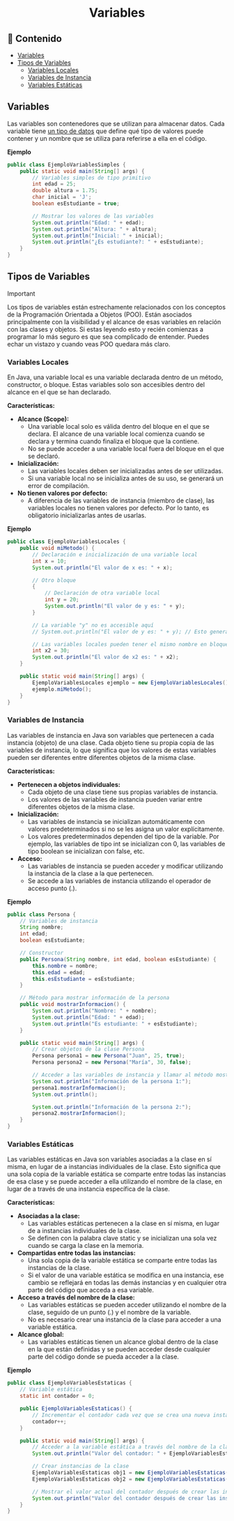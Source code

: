 <h1 align="center">Variables</h1>

<h2>📑 Contenido</h2>

- [Variables](#variables)
- [Tipos de Variables](#tipos-de-variables)
  - [Variables Locales](#variables-locales)
  - [Variables de Instancia](#variables-de-instancia)
  - [Variables Estáticas](#variables-estáticas)

## Variables

Las variables son contenedores que se utilizan para almacenar datos. Cada variable tiene [un tipo de datos]() que define qué tipo de valores puede contener y un nombre que se utiliza para referirse a ella en el código.

**Ejemplo**

```java
public class EjemploVariablesSimples {
    public static void main(String[] args) {
        // Variables simples de tipo primitivo
        int edad = 25;
        double altura = 1.75;
        char inicial = 'J';
        boolean esEstudiante = true;

        // Mostrar los valores de las variables
        System.out.println("Edad: " + edad);
        System.out.println("Altura: " + altura);
        System.out.println("Inicial: " + inicial);
        System.out.println("¿Es estudiante?: " + esEstudiante);
    }
}
```

## Tipos de Variables

> [!IMPORTANT]
>
> Los tipos de variables están estrechamente relacionados con los conceptos de la Programación Orientada a Objetos (POO). Están asociados principalmente con la visibilidad y el alcance de esas variables en relación con las clases y objetos. Si estas leyendo esto y recién comienzas a programar lo más seguro es que sea complicado de entender. Puedes echar un vistazo y cuando veas POO quedara más claro.

### Variables Locales

En Java, una variable local es una variable declarada dentro de un método, constructor, o bloque. Estas variables solo son accesibles dentro del alcance en el que se han declarado.

**Características:**

- **Alcance (Scope):**
  - Una variable local solo es válida dentro del bloque en el que se declara. El alcance de una variable local comienza cuando se declara y termina cuando finaliza el bloque que la contiene.
  - No se puede acceder a una variable local fuera del bloque en el que se declaró.
- **Inicialización:**
  - Las variables locales deben ser inicializadas antes de ser utilizadas.
  - Si una variable local no se inicializa antes de su uso, se generará un error de compilación.
- **No tienen valores por defecto:**
  - A diferencia de las variables de instancia (miembro de clase), las variables locales no tienen valores por defecto. Por lo tanto, es obligatorio inicializarlas antes de usarlas.

**Ejemplo**

```java
public class EjemploVariablesLocales {
    public void miMetodo() {
        // Declaración e inicialización de una variable local
        int x = 10;
        System.out.println("El valor de x es: " + x);

        // Otro bloque
        {
            // Declaración de otra variable local
            int y = 20;
            System.out.println("El valor de y es: " + y);
        }

        // La variable "y" no es accesible aquí
        // System.out.println("El valor de y es: " + y); // Esto generaría un error de compilación

        // Las variables locales pueden tener el mismo nombre en bloques diferentes
        int x2 = 30;
        System.out.println("El valor de x2 es: " + x2);
    }

    public static void main(String[] args) {
        EjemploVariablesLocales ejemplo = new EjemploVariablesLocales();
        ejemplo.miMetodo();
    }
}

```

### Variables de Instancia

Las variables de instancia en Java son variables que pertenecen a cada instancia (objeto) de una clase. Cada objeto tiene su propia copia de las variables de instancia, lo que significa que los valores de estas variables pueden ser diferentes entre diferentes objetos de la misma clase.

**Características:**

- **Pertenecen a objetos individuales:**
  - Cada objeto de una clase tiene sus propias variables de instancia.
  - Los valores de las variables de instancia pueden variar entre diferentes objetos de la misma clase.
- **Inicialización:**
  - Las variables de instancia se inicializan automáticamente con valores predeterminados si no se les asigna un valor explícitamente.
  - Los valores predeterminados dependen del tipo de la variable. Por ejemplo, las variables de tipo int se inicializan con 0, las variables de tipo boolean se inicializan con false, etc.
- **Acceso:**
  - Las variables de instancia se pueden acceder y modificar utilizando la instancia de la clase a la que pertenecen.
  - Se accede a las variables de instancia utilizando el operador de acceso punto (.).

**Ejemplo**

```java
public class Persona {
    // Variables de instancia
    String nombre;
    int edad;
    boolean esEstudiante;

    // Constructor
    public Persona(String nombre, int edad, boolean esEstudiante) {
        this.nombre = nombre;
        this.edad = edad;
        this.esEstudiante = esEstudiante;
    }

    // Método para mostrar información de la persona
    public void mostrarInformacion() {
        System.out.println("Nombre: " + nombre);
        System.out.println("Edad: " + edad);
        System.out.println("Es estudiante: " + esEstudiante);
    }

    public static void main(String[] args) {
        // Crear objetos de la clase Persona
        Persona persona1 = new Persona("Juan", 25, true);
        Persona persona2 = new Persona("María", 30, false);

        // Acceder a las variables de instancia y llamar al método mostrarInformacion()
        System.out.println("Información de la persona 1:");
        persona1.mostrarInformacion();
        System.out.println();

        System.out.println("Información de la persona 2:");
        persona2.mostrarInformacion();
    }
}

```

### Variables Estáticas

Las variables estáticas en Java son variables asociadas a la clase en sí misma, en lugar de a instancias individuales de la clase. Esto significa que una sola copia de la variable estática se comparte entre todas las instancias de esa clase y se puede acceder a ella utilizando el nombre de la clase, en lugar de a través de una instancia específica de la clase.

**Características:**

- **Asociadas a la clase:**
  - Las variables estáticas pertenecen a la clase en sí misma, en lugar de a instancias individuales de la clase.
  - Se definen con la palabra clave static y se inicializan una sola vez cuando se carga la clase en la memoria.
- **Compartidas entre todas las instancias:**
  - Una sola copia de la variable estática se comparte entre todas las instancias de la clase.
  - Si el valor de una variable estática se modifica en una instancia, ese cambio se reflejará en todas las demás instancias y en cualquier otra parte del código que acceda a esa variable.
- **Acceso a través del nombre de la clase:**
  - Las variables estáticas se pueden acceder utilizando el nombre de la clase, seguido de un punto (.) y el nombre de la variable.
  - No es necesario crear una instancia de la clase para acceder a una variable estática.
- **Alcance global:**
  - Las variables estáticas tienen un alcance global dentro de la clase en la que están definidas y se pueden acceder desde cualquier parte del código donde se pueda acceder a la clase.

**Ejemplo**

```java
public class EjemploVariablesEstaticas {
    // Variable estática
    static int contador = 0;

    public EjemploVariablesEstaticas() {
        // Incrementar el contador cada vez que se crea una nueva instancia de la clase
        contador++;
    }

    public static void main(String[] args) {
        // Acceder a la variable estática a través del nombre de la clase
        System.out.println("Valor del contador: " + EjemploVariablesEstaticas.contador);

        // Crear instancias de la clase
        EjemploVariablesEstaticas obj1 = new EjemploVariablesEstaticas();
        EjemploVariablesEstaticas obj2 = new EjemploVariablesEstaticas();

        // Mostrar el valor actual del contador después de crear las instancias
        System.out.println("Valor del contador después de crear las instancias: " + EjemploVariablesEstaticas.contador);
    }
}
```
